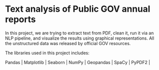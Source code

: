 # Text analysis of Public GOV annual reports
In this project, we are trying to extract text from PDF, clean it, run it via an NLP pipeline, and visualize the results using graphical representations. All the unstructured data was released by official GOV resources.


The libraries used in this project includes: 

Pandas | Matplotlib | Seaborn | NumPy | Geopandas | SpaCy | PyPDF2 | 
